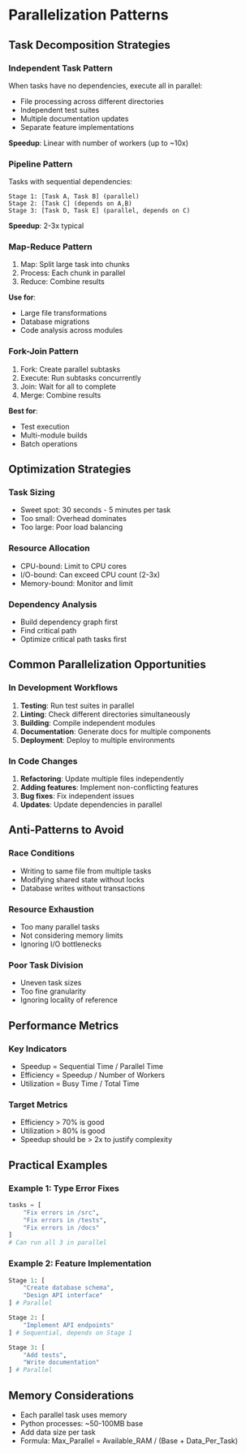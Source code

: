 # Parallelization Patterns

## Task Decomposition Strategies

### Independent Task Pattern
When tasks have no dependencies, execute all in parallel:
- File processing across different directories
- Independent test suites
- Multiple documentation updates
- Separate feature implementations

**Speedup**: Linear with number of workers (up to ~10x)

### Pipeline Pattern
Tasks with sequential dependencies:
```
Stage 1: [Task A, Task B] (parallel)
Stage 2: [Task C] (depends on A,B)
Stage 3: [Task D, Task E] (parallel, depends on C)
```

**Speedup**: 2-3x typical

### Map-Reduce Pattern
1. Map: Split large task into chunks
2. Process: Each chunk in parallel
3. Reduce: Combine results

**Use for**:
- Large file transformations
- Database migrations
- Code analysis across modules

### Fork-Join Pattern
1. Fork: Create parallel subtasks
2. Execute: Run subtasks concurrently
3. Join: Wait for all to complete
4. Merge: Combine results

**Best for**:
- Test execution
- Multi-module builds
- Batch operations

## Optimization Strategies

### Task Sizing
- Sweet spot: 30 seconds - 5 minutes per task
- Too small: Overhead dominates
- Too large: Poor load balancing

### Resource Allocation
- CPU-bound: Limit to CPU cores
- I/O-bound: Can exceed CPU count (2-3x)
- Memory-bound: Monitor and limit

### Dependency Analysis
- Build dependency graph first
- Find critical path
- Optimize critical path tasks first

## Common Parallelization Opportunities

### In Development Workflows
1. **Testing**: Run test suites in parallel
2. **Linting**: Check different directories simultaneously
3. **Building**: Compile independent modules
4. **Documentation**: Generate docs for multiple components
5. **Deployment**: Deploy to multiple environments

### In Code Changes
1. **Refactoring**: Update multiple files independently
2. **Adding features**: Implement non-conflicting features
3. **Bug fixes**: Fix independent issues
4. **Updates**: Update dependencies in parallel

## Anti-Patterns to Avoid

### Race Conditions
- Writing to same file from multiple tasks
- Modifying shared state without locks
- Database writes without transactions

### Resource Exhaustion
- Too many parallel tasks
- Not considering memory limits
- Ignoring I/O bottlenecks

### Poor Task Division
- Uneven task sizes
- Too fine granularity
- Ignoring locality of reference

## Performance Metrics

### Key Indicators
- Speedup = Sequential Time / Parallel Time
- Efficiency = Speedup / Number of Workers
- Utilization = Busy Time / Total Time

### Target Metrics
- Efficiency > 70% is good
- Utilization > 80% is good
- Speedup should be > 2x to justify complexity

## Practical Examples

### Example 1: Type Error Fixes
```python
tasks = [
    "Fix errors in /src",
    "Fix errors in /tests",
    "Fix errors in /docs"
]
# Can run all 3 in parallel
```

### Example 2: Feature Implementation
```python
Stage 1: [
    "Create database schema",
    "Design API interface"
] # Parallel

Stage 2: [
    "Implement API endpoints"
] # Sequential, depends on Stage 1

Stage 3: [
    "Add tests",
    "Write documentation"
] # Parallel
```

## Memory Considerations
- Each parallel task uses memory
- Python processes: ~50-100MB base
- Add data size per task
- Formula: Max_Parallel = Available_RAM / (Base + Data_Per_Task)
